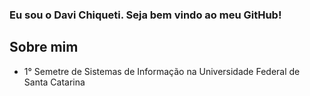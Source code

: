 ### Eu sou o Davi Chiqueti. Seja bem vindo ao meu GitHub!

## Sobre mim
- 1° Semetre de Sistemas de Informação na Universidade Federal de Santa Catarina
